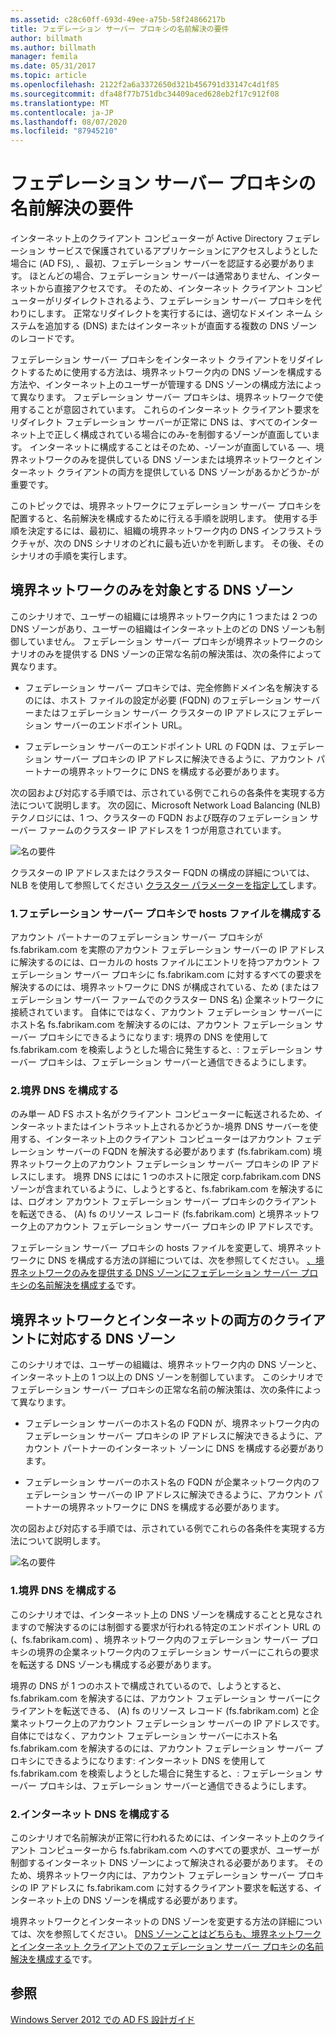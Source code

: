 ```yaml
---
ms.assetid: c28c60ff-693d-49ee-a75b-58f24866217b
title: フェデレーション サーバー プロキシの名前解決の要件
author: billmath
ms.author: billmath
manager: femila
ms.date: 05/31/2017
ms.topic: article
ms.openlocfilehash: 2122f2a6a3372650d321b456791d33147c4d1f85
ms.sourcegitcommit: dfa48f77b751dbc34409aced628eb2f17c912f08
ms.translationtype: MT
ms.contentlocale: ja-JP
ms.lasthandoff: 08/07/2020
ms.locfileid: "87945210"
---
```

# <a name="name-resolution-requirements-for-federation-server-proxies"></a>フェデレーション サーバー プロキシの名前解決の要件

インターネット上のクライアント コンピューターが Active Directory フェデレーション サービスで保護されているアプリケーションにアクセスしようとした場合に \(AD FS\), 、最初、フェデレーション サーバーを認証する必要があります。 ほとんどの場合、フェデレーション サーバーは通常ありません、インターネットから直接アクセスです。 そのため、インターネット クライアント コンピューターがリダイレクトされるよう、フェデレーション サーバー プロキシを代わりにします。 正常なリダイレクトを実行するには、適切なドメイン ネーム システムを追加する \(DNS\) またはインターネットが直面する複数の DNS ゾーンのレコードです。

フェデレーション サーバー プロキシをインターネット クライアントをリダイレクトするために使用する方法は、境界ネットワーク内の DNS ゾーンを構成する方法や、インターネット上のユーザーが管理する DNS ゾーンの構成方法によって異なります。 フェデレーション サーバー プロキシは、境界ネットワークで使用することが意図されています。 これらのインターネット クライアント要求をリダイレクト フェデレーション サーバーが正常に DNS は、すべてのインターネット上で正しく構成されている場合にのみ\-を制御するゾーンが直面しています。 インターネットに構成することはそのため、\-ゾーンが直面している —、境界ネットワークのみを提供している DNS ゾーンまたは境界ネットワークとインターネット クライアントの両方を提供している DNS ゾーンがあるかどうか-が重要です。

このトピックでは、境界ネットワークにフェデレーション サーバー プロキシを配置すると、名前解決を構成するために行える手順を説明します。 使用する手順を決定するには、最初に、組織の境界ネットワーク内の DNS インフラストラクチャが、次の DNS シナリオのどれに最も近いかを判断します。 その後、そのシナリオの手順を実行します。

## <a name="dns-zone-serving-only-the-perimeter-network"></a>境界ネットワークのみを対象とする DNS ゾーン
このシナリオで、ユーザーの組織には境界ネットワーク内に 1 つまたは 2 つの DNS ゾーンがあり、ユーザーの組織はインターネット上のどの DNS ゾーンも制御していません。 フェデレーション サーバー プロキシが境界ネットワークのシナリオのみを提供する DNS ゾーンの正常な名前の解決策は、次の条件によって異なります。

-   フェデレーション サーバー プロキシでは、完全修飾ドメイン名を解決するのには、ホスト ファイルの設定が必要 \(FQDN\) のフェデレーション サーバーまたはフェデレーション サーバー クラスターの IP アドレスにフェデレーション サーバーのエンドポイント URL。

-   フェデレーション サーバーのエンドポイント URL の FQDN は、フェデレーション サーバー プロキシの IP アドレスに解決できるように、アカウント パートナーの境界ネットワークに DNS を構成する必要があります。

次の図および対応する手順では、示されている例でこれらの各条件を実現する方法について説明します。 次の図に、Microsoft Network Load Balancing \(NLB\) テクノロジには、1 つ、クラスターの FQDN および既存のフェデレーション サーバー ファームのクラスター IP アドレスを 1 つが用意されています。

![名の要件](media/adfs2_deploy_single_fs.gif)

クラスターの IP アドレスまたはクラスター FQDN の構成の詳細については、NLB を使用して参照してください [クラスター パラメーターを指定して](https://go.microsoft.com/fwlink/?LinkId=75282)します。

### <a name="1-configure-the-hosts-file-on-the-federation-server-proxy"></a>1.フェデレーション サーバー プロキシで hosts ファイルを構成する
アカウント パートナーのフェデレーション サーバー プロキシが fs.fabrikam.com を実際のアカウント フェデレーション サーバーの IP アドレスに解決するのには、ローカルの hosts ファイルにエントリを持つアカウント フェデレーション サーバー プロキシに fs.fabrikam.com に対するすべての要求を解決するのには、境界ネットワークに DNS が構成されている、ため \(またはフェデレーション サーバー ファームでのクラスター DNS 名\) 企業ネットワークに接続されています。 自体にではなく、アカウント フェデレーション サーバーにホスト名 fs.fabrikam.com を解決するのには、アカウント フェデレーション サーバー プロキシにできるようになります: 境界の DNS を使用して fs.fabrikam.com を検索しようとした場合に発生すると、: フェデレーション サーバー プロキシは、フェデレーション サーバーと通信できるようにします。

### <a name="2-configure-perimeter-dns"></a>2.境界 DNS を構成する
のみ単一 AD FS ホスト名がクライアント コンピューターに転送されるため、インターネットまたはイントラネット上されるかどうか-境界 DNS サーバーを使用する、インターネット上のクライアント コンピューターはアカウント フェデレーション サーバーの FQDN を解決する必要があります \(fs.fabrikam.com\) 境界ネットワーク上のアカウント フェデレーション サーバー プロキシの IP アドレスにします。 境界 DNS にはに 1 つのホストに限定 corp.fabrikam.com DNS ゾーンが含まれているように、しようとすると、fs.fabrikam.com を解決するには、ログオン アカウント フェデレーション サーバー プロキシのクライアントを転送できる、 \(A\) fs のリソース レコード \(fs.fabrikam.com\) と境界ネットワーク上のアカウント フェデレーション サーバー プロキシの IP アドレスです。

フェデレーション サーバー プロキシの hosts ファイルを変更して、境界ネットワークに DNS を構成する方法の詳細については、次を参照してください。 [、境界ネットワークのみを提供する DNS ゾーンにフェデレーション サーバー プロキシの名前解決を構成する](../deployment/configure-name-resolution-for-federation-server-proxy-in-dns-zone-serving-only-perimeter-network.md)です。

## <a name="dns-zone-serving-both-the-perimeter-network-and-internet-clients"></a>境界ネットワークとインターネットの両方のクライアントに対応する DNS ゾーン
このシナリオでは、ユーザーの組織は、境界ネットワーク内の DNS ゾーンと、インターネット上の 1 つ以上の DNS ゾーンを制御しています。 このシナリオでフェデレーション サーバー プロキシの正常な名前の解決策は、次の条件によって異なります。

-   フェデレーション サーバーのホスト名の FQDN が、境界ネットワーク内のフェデレーション サーバー プロキシの IP アドレスに解決できるように、アカウント パートナーのインターネット ゾーンに DNS を構成する必要があります。

-   フェデレーション サーバーのホスト名の FQDN が企業ネットワーク内のフェデレーション サーバーの IP アドレスに解決できるように、アカウント パートナーの境界ネットワークに DNS を構成する必要があります。

次の図および対応する手順では、示されている例でこれらの各条件を実現する方法について説明します。

![名の要件](media/adfs2_deploy_fsp_3DNS.gif)

### <a name="1-configure-perimeter-dns"></a>1.境界 DNS を構成する
このシナリオでは、インターネット上の DNS ゾーンを構成することと見なされますので解決するのには制御する要求が行われる特定のエンドポイント URL の \(、fs.fabrikam.com\) 、境界ネットワーク内のフェデレーション サーバー プロキシの境界の企業ネットワーク内のフェデレーション サーバーにこれらの要求を転送する DNS ゾーンも構成する必要があります。

境界の DNS が 1 つのホストで構成されているので、しようとすると、fs.fabrikam.com を解決するには、アカウント フェデレーション サーバーにクライアントを転送できる、 \(A\) fs のリソース レコード \(fs.fabrikam.com\) と企業ネットワーク上のアカウント フェデレーション サーバーの IP アドレスです。 自体にではなく、アカウント フェデレーション サーバーにホスト名 fs.fabrikam.com を解決するのには、アカウント フェデレーション サーバー プロキシにできるようになります: インターネット DNS を使用して fs.fabrikam.com を検索しようとした場合に発生すると、: フェデレーション サーバー プロキシは、フェデレーション サーバーと通信できるようにします。

### <a name="2-configure-internet-dns"></a>2.インターネット DNS を構成する
このシナリオで名前解決が正常に行われるためには、インターネット上のクライアント コンピューターから fs.fabrikam.com へのすべての要求が、ユーザーが制御するインターネット DNS ゾーンによって解決される必要があります。 そのため、境界ネットワーク内には、アカウント フェデレーション サーバー プロキシの IP アドレスに fs.fabrikam.com に対するクライアント要求を転送する、インターネット上の DNS ゾーンを構成する必要があります。

境界ネットワークとインターネットの DNS ゾーンを変更する方法の詳細については、次を参照してください。 [DNS ゾーンことはどちらも、境界ネットワークとインターネット クライアントでのフェデレーション サーバー プロキシの名前解決を構成する](../deployment/configure-name-resolution-for-federation-server-proxy-in-dns-zone-serving-only-perimeter-network.md)です。

## <a name="see-also"></a>参照
[Windows Server 2012 での AD FS 設計ガイド](AD-FS-Design-Guide-in-Windows-Server-2012.md)
